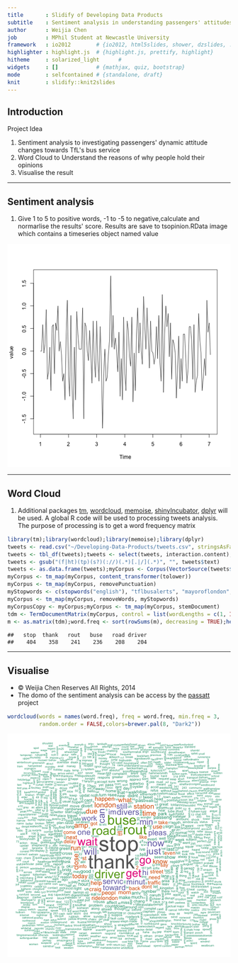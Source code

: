 ```yaml
---
title       : Slidify of Developing Data Products
subtitle    : Sentiment analysis in understanding passengers' attitudes toward TfL's bus service
author      : Weijia Chen
job         : MPhil Student at Newcastle University
framework   : io2012        # {io2012, html5slides, shower, dzslides, ...}
highlighter : highlight.js  # {highlight.js, prettify, highlight}
hitheme     : solarized_light      # 
widgets     : []            # {mathjax, quiz, bootstrap}
mode        : selfcontained # {standalone, draft}
knit        : slidify::knit2slides
---
```


## Introduction

Project Idea

1. Sentiment analysis to
        investigating passengers' dynamic attitude changes towards TfL's bus service
2. Word Cloud to
        Understand the reasons of why people hold their opinions
3. Visualise the result

--- 

## Sentiment analysis

1. Give 1 to 5 to positive words, -1 to -5 to negative,calculate and normarlise the results' score. Results are save to tsopinion.RData image which contains a timeseries object named value

![plot of chunk unnamed-chunk-1](assets/fig/unnamed-chunk-1.png) 

---

## Word Cloud

1. Additional packages [tm](http://cran.r-project.org/web/packages/tm/vignettes/tm.pdf), [wordcloud](http://cran.r-project.org/web/packages/wordcloud/wordcloud.pdf), [memoise](http://cran.r-project.org/web/packages/memoise/memoise.pdf), [shinyIncubator](https://github.com/rstudio/shiny-incubator), [dplyr](http://cran.r-project.org/web/packages/dplyr/dplyr.pdf) will be used. A global R code will be used to processing tweets analysis. The purpose of processing is to get a word frequency matrix

```r
library(tm);library(wordcloud);library(memoise);library(dplyr)
tweets <- read.csv("~/Developing-Data-Products/tweets.csv", stringsAsFactor = FALSE)
tweets <- tbl_df(tweets);tweets <- select(tweets, interaction.content);names(tweets) <- c("text")
tweets <- gsub("(f|ht)(tp)(s?)(://)(.*)[.|/](.*)", "", tweets$text)
tweets <- as.data.frame(tweets);myCorpus <- Corpus(VectorSource(tweets$tweets))
myCorpus <- tm_map(myCorpus, content_transformer(tolower))
myCorpus <- tm_map(myCorpus, removePunctuation)
myStopwords <- c(stopwords("english"), "tflbusalerts", "mayoroflondon", "tflofficial", "tfltrafficnews","tflwaystopay", "viajeramlg","franbig","debbiepj10", "halshinnie", "bus")
myCorpus <- tm_map(myCorpus, removeWords, myStopwords)
myCorpusCopy <- myCorpus;myCorpus <- tm_map(myCorpus, stemDocument)
tdm <- TermDocumentMatrix(myCorpus, control = list(wordLengths = c(1, Inf)))
m <- as.matrix(tdm);word.freq <- sort(rowSums(m), decreasing = TRUE);head(word.freq)
```

```
##   stop  thank   rout   buse   road driver 
##    404    358    241    236    208    204
```

---

## Visualise
- © Weijia Chen Reserves All Rights, 2014
- The domo of the sentiment analysis can be access by the [passatt](https://weijia.shinyapps.io/passatt/) project

```r
wordcloud(words = names(word.freq), freq = word.freq, min.freq = 3, 
          random.order = FALSE,colors=brewer.pal(8, "Dark2"))
```

![plot of chunk unnamed-chunk-3](assets/fig/unnamed-chunk-3.png) 


